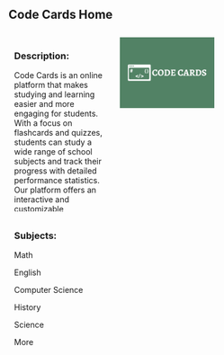 ## Code Cards Home


<style>

/* Create three equal columns that floats next to each other */
.column {
  float: left;
  width: 33.33%;
  padding: 10px;
  height: 300px; /* Should be removed. Only for demonstration */
}

/* Clear floats after the columns */
.row:after {
  content: "";
  display: table;
  clear: both;
}
</style>

<div class="row">
  <div class="column">
    <h3>Description:</h3>
     <p>Code Cards is an online platform that makes studying and learning easier and more engaging for students. With a focus on flashcards and quizzes, students can study a wide range of school subjects and track their progress with detailed performance statistics. Our platform offers an interactive and customizable experience, allowing students to choose the subjects and topics they want to study and connect with other students for a supportive learning environment. Join Code Cards today for a smarter way to study and achieve your academic goals.
</p>
  </div>
  <div class="column">
    <img src="assets/img/logo8.png">
  </div>
  <div class="column">
    <h3>Subjects:</h3>
    <p>Math</p>
    <p>English</p>
    <p>Computer Science</p>
    <p>History</p>
    <p>Science</p>
    <p>More</p>
  </div>
</div>
